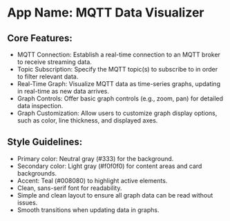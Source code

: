 # **App Name**: MQTT Data Visualizer

## Core Features:

- MQTT Connection: Establish a real-time connection to an MQTT broker to receive streaming data.
- Topic Subscription: Specify the MQTT topic(s) to subscribe to in order to filter relevant data.
- Real-Time Graph: Visualize MQTT data as time-series graphs, updating in real-time as new data arrives.
- Graph Controls: Offer basic graph controls (e.g., zoom, pan) for detailed data inspection.
- Graph Customization: Allow users to customize graph display options, such as color, line thickness, and displayed axes.

## Style Guidelines:

- Primary color: Neutral gray (#333) for the background.
- Secondary color: Light gray (#f0f0f0) for content areas and card backgrounds.
- Accent: Teal (#008080) to highlight active elements.
- Clean, sans-serif font for readability.
- Simple and clean layout to ensure all graph data can be read without issues.
- Smooth transitions when updating data in graphs.